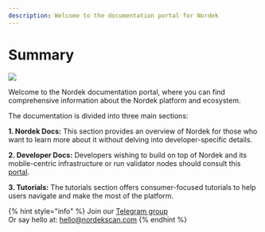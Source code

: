 ```yaml
---
description: Welcome to the documentation portal for Nordek
---
```


# Summary



![](.gitbook/assets/docs\_1500x500.png)

Welcome to the Nordek documentation portal, where you can find comprehensive information about the Nordek platform and ecosystem.&#x20;

The documentation is divided into three main sections:

**1. Nordek Docs:** This section provides an overview of Nordek for those who want to learn more about it without delving into developer-specific details.

**2. Developer Docs:** Developers wishing to build on top of Nordek and its mobile-centric infrastructure or run validator nodes should consult this [portal](https://developers.nordekscan.com).

**3. Tutorials:** The tutorials section offers consumer-focused tutorials to help users navigate and make the most of the platform.

{% hint style="info" %}
Join our [Telegram group](https://t.me/)\
Or say hello at: hello@nordekscan.com
{% endhint %}

